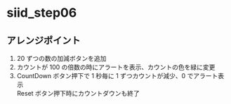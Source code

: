 # siid_step06

## アレンジポイント

1. 20 ずつの数の加減ボタンを追加
2. カウントが 100 の倍数の時にアラートを表示、カウントの色を緑に変更
3. CountDown ボタン押下で 1 秒毎に 1 ずつカウントが減少、0 でアラート表示  
   Reset ボタン押下時にカウントダウンも終了
